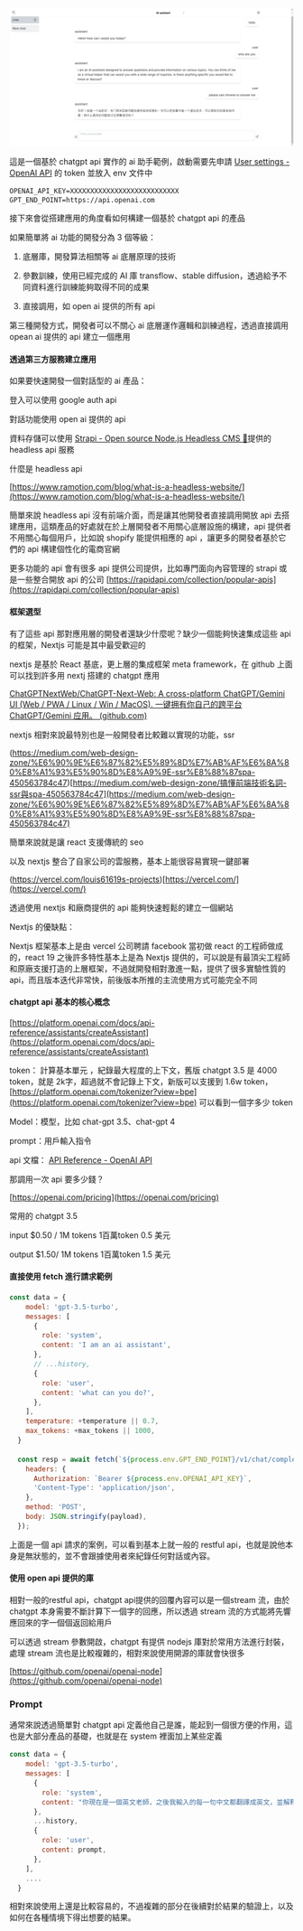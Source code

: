 
![Alt text](image.png)

這是一個基於 chatgpt api 實作的 ai 助手範例，啟動需要先申請 [User settings - OpenAI API](https://platform.openai.com/settings/profile?tab=api-keys) 的 token 並放入 env 文件中

```
OPENAI_API_KEY=XXXXXXXXXXXXXXXXXXXXXXXXXXX
GPT_END_POINT=https://api.openai.com
```

接下來會從搭建應用的角度看如何構建一個基於 chatgpt api 的產品

如果簡單將 ai 功能的開發分為 3 個等級：

1. 底層庫，開發算法相關等 ai 底層原理的技術

2. 參數訓練，使用已經完成的 AI 庫 transflow、stable diffusion，透過給予不同資料進行訓練能夠取得不同的成果

3. 直接調用，如 open ai 提供的所有 api

第三種開發方式，開發者可以不關心 ai 底層運作邏輯和訓練過程，透過直接調用 opean ai 提供的 api 建立一個應用

#### 透過第三方服務建立應用

如果要快速開發一個對話型的 ai 產品：

登入可以使用 google auth api

對話功能使用 open ai 提供的 api

資料存儲可以使用 [Strapi - Open source Node.js Headless CMS 🚀](https://strapi.io/)提供的 headless api 服務

什麼是 headless api

[https://www.ramotion.com/blog/what-is-a-headless-website/](https://www.ramotion.com/blog/what-is-a-headless-website/)

簡單來說 headless api 沒有前端介面，而是讓其他開發者直接調用開放 api 去搭建應用，這類產品的好處就在於上層開發者不用關心底層設施的構建，api 提供者不用關心每個用戶，比如說 shopify 能提供相應的 api ，讓更多的開發者基於它們的 api 構建個性化的電商官網

更多功能的 api 會有很多 api 提供公司提供，比如專門面向內容管理的 strapi 或是一些整合開放 api 的公司 [https://rapidapi.com/collection/popular-apis](https://rapidapi.com/collection/popular-apis)

#### 框架選型

有了這些 api 那對應用層的開發者還缺少什麼呢？缺少一個能夠快速集成這些 api 的框架，Nextjs 可能是其中最受歡迎的

nextjs 是基於 React 基底，更上層的集成框架 meta framework，在 github 上面可以找到許多用 nextj 搭建的 chatgpt 應用

[ChatGPTNextWeb/ChatGPT-Next-Web: A cross-platform ChatGPT/Gemini UI (Web / PWA / Linux / Win / MacOS). 一键拥有你自己的跨平台 ChatGPT/Gemini 应用。 (github.com)](https://github.com/ChatGPTNextWeb/ChatGPT-Next-Web)

nextjs 相對來說最特別也是一般開發者比較難以實現的功能，ssr

(https://medium.com/web-design-zone/%E6%90%9E%E6%87%82%E5%89%8D%E7%AB%AF%E6%8A%80%E8%A1%93%E5%90%8D%E8%A9%9E-ssr%E8%88%87spa-450563784c47)[https://medium.com/web-design-zone/搞懂前端技術名詞-ssr與spa-450563784c47](https://medium.com/web-design-zone/%E6%90%9E%E6%87%82%E5%89%8D%E7%AB%AF%E6%8A%80%E8%A1%93%E5%90%8D%E8%A9%9E-ssr%E8%88%87spa-450563784c47)

簡單來說就是讓 react 支援傳統的 seo

以及 nextjs 整合了自家公司的雲服務，基本上能很容易實現一鍵部署

(https://vercel.com/louis61619s-projects)[https://vercel.com/](https://vercel.com/)

透過使用 nextjs 和廠商提供的 api 能夠快速輕鬆的建立一個網站

Nextjs 的優缺點：

Nextjs 框架基本上是由 vercel 公司聘請 facebook 當初做 react 的工程師做成的，react 19 之後許多特性基本上是為 Nextjs 提供的，可以說是有最頂尖工程師和原廠支援打造的上層框架，不過就開發相對激進一點，提供了很多實驗性質的 api，而且版本迭代非常快，前後版本所推的主流使用方式可能完全不同

#### chatgpt api 基本的核心概念

[https://platform.openai.com/docs/api-reference/assistants/createAssistant](https://platform.openai.com/docs/api-reference/assistants/createAssistant)

token： 計算基本單元 ，紀錄最大程度的上下文，舊版 chatgpt 3.5 是 4000 token，就是 2k字，超過就不會記錄上下文，新版可以支援到 1.6w token，[https://platform.openai.com/tokenizer?view=bpe](https://platform.openai.com/tokenizer?view=bpe) 可以看到一個字多少 token

Model：模型，比如 chat-gpt 3.5、chat-gpt 4

prompt：用戶輸入指令

api 文檔：
[API Reference - OpenAI API](https://platform.openai.com/docs/api-reference/introduction)

那調用一次 api 要多少錢？

[https://openai.com/pricing](https://openai.com/pricing)

常用的 chatgpt 3.5

input $0.50 / 1M tokens 1百萬token 0.5 美元

output $1.50/ 1M tokens 1百萬token 1.5 美元

#### 直接使用 fetch 進行請求範例

```jsx
const data = {
    model: 'gpt-3.5-turbo',
    messages: [
      {
        role: 'system',
        content: 'I am an ai assistant',
      },
      // ...history,
      {
        role: 'user',
        content: 'what can you do?',
      },
    ],
    temperature: +temperature || 0.7,
    max_tokens: +max_tokens || 1000,
  }
  
  const resp = await fetch(`${process.env.GPT_END_POINT}/v1/chat/completions`, {
    headers: {
      Authorization: `Bearer ${process.env.OPENAI_API_KEY}`,
      'Content-Type': 'application/json',
    },
    method: 'POST',
    body: JSON.stringify(payload),
  });
```

上面是一個 api 請求的案例，可以看到基本上就一般的 restful api，也就是說他本身是無狀態的，並不會跟據使用者來紀錄任何對話或內容。
#### 使用 open api 提供的庫

相對一般的restful api，chatgpt api提供的回覆內容可以是一個stream 流，由於 chatgpt 本身需要不斷計算下一個字的回應，所以透過 stream 流的方式能將先響應回來的字一個個返回給用戶

可以透過 stream 參數開啟，chatgpt 有提供 nodejs 庫對於常用方法進行封裝，處理 stream 流也是比較複雜的，相對來說使用開源的庫就會快很多

[https://github.com/openai/openai-node](https://github.com/openai/openai-node)

### Prompt

通常來說透過簡單對 chatgpt api 定義他自己是誰，能起到一個很方便的作用，這也是大部分產品的基礎，也就是在 system 裡面加上某些定義

```jsx
const data = {
    model: 'gpt-3.5-turbo',
    messages: [
      {
        role: 'system',
        content: "你現在是一個英文老師，之後我輸入的每一句中文都翻譯成英文，並解釋文法",
      },
      ...history,
      {
        role: 'user',
        content: prompt,
      },
    ],
    ....
  }
```

相對來說使用上還是比較容易的，不過複雜的部分在後續對於結果的驗證上，以及如何在各種情境下得出想要的結果。

